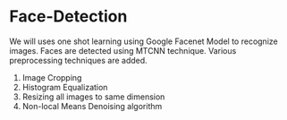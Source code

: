 # Face-Detection
We will uses one shot learning using Google Facenet Model to recognize images. Faces are detected using MTCNN technique.
Various preprocessing techniques are added.
1. Image Cropping
2. Histogram Equalization
3. Resizing all images to same dimension
4. Non-local Means Denoising algorithm
